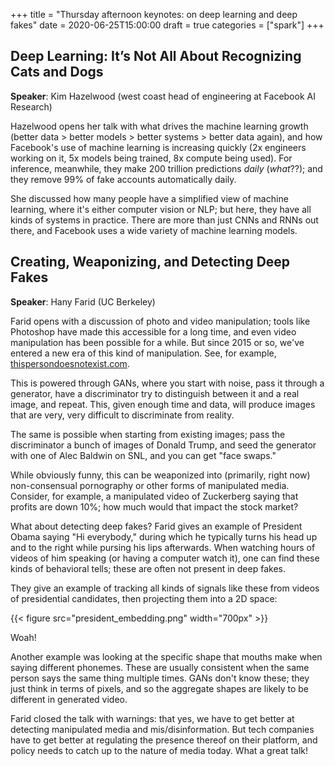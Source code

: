 +++
title = "Thursday afternoon keynotes: on deep learning and deep fakes"
date = 2020-06-25T15:00:00
draft = true
categories = ["spark"]
+++



<!--more-->


## Deep Learning: It’s Not All About Recognizing Cats and Dogs
**Speaker**: Kim Hazelwood (west coast head of engineering at Facebook AI Research)

Hazelwood opens her talk with what drives the machine learning growth (better data > better models > better systems > better data again), and how Facebook's use of machine learning is increasing quickly (2x engineers working on it, 5x models being trained, 8x compute being used). For inference, meanwhile, they make 200 trillion predictions *daily* (*what*??); and they remove 99% of fake accounts automatically daily.

She discussed how many people have a simplified view of machine learning, where it's either computer vision or NLP; but here, they have all kinds of systems in practice. There are more than just CNNs and RNNs out there, and Facebook uses a wide variety of machine learning models.



## Creating, Weaponizing, and Detecting Deep Fakes
**Speaker**: Hany Farid (UC Berkeley)

Farid opens with a discussion of photo and video manipulation; tools like Photoshop have made this accessible for a long time, and even video manipulation has been possible for a while. But since 2015 or so, we've entered a new era of this kind of manipulation. See, for example, [thispersondoesnotexist.com](https://thispersondoesnotexist.com/).

This is powered through GANs, where you start with noise, pass it through a generator, have a discriminator try to distinguish between it and a real image, and repeat. This, given enough time and data, will produce images that are very, very difficult to discriminate from reality.

The same is possible when starting from existing images; pass the discriminator a bunch of images of Donald Trump, and seed the generator with one of Alec Baldwin on SNL, and you can get "face swaps." 

While obviously funny, this can be weaponized into (primarily, right now) non-consensual pornography or other forms of manipulated media. Consider, for example, a manipulated video of Zuckerberg saying that profits are down 10%; how much would that impact the stock market?

What about detecting deep fakes? Farid gives an example of President Obama saying "Hi everybody," during which he typically turns his head up and to the right while pursing his lips afterwards. When watching hours of videos of him speaking (or having a computer watch it), one can find these kinds of behavioral tells; these are often not present in deep fakes.

They give an example of tracking all kinds of signals like these from videos of presidential candidates, then projecting them into a 2D space:

{{< figure src="president_embedding.png" width="700px" >}} &nbsp;

Woah!

Another example was looking at the specific shape that mouths make when saying different phonemes. These are usually consistent when the same person says the same thing multiple times. GANs don't know these; they just think in terms of pixels, and so the aggregate shapes are likely to be different in generated video.

Farid closed the talk with warnings: that yes, we have to get better at detecting manipulated media and mis/disinformation. But tech companies have to get better at regulating the presence thereof on their platform, and policy needs to catch up to the nature of media today. What a great talk!



